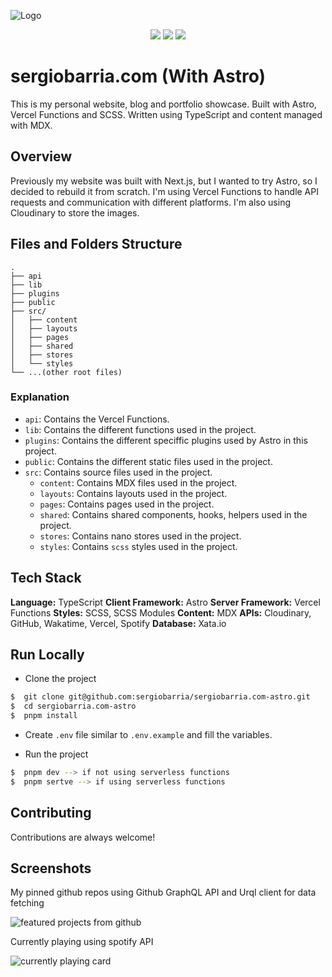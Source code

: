 ![Logo](https://res.cloudinary.com/sbarria-dev/image/upload/v1669242055/sergiobarria/banners/repo-cover_sdlb8e.png)

<p align="center">
  <img src="https://img.shields.io/apm/l/atomic-design-ui.svg?" />
  <img src="https://img.shields.io/badge/commitizen-friendly-brightgreen.svg" />
  <img src="https://github.com/sergiobarria/sergiobarria.com/actions/workflows/cypress.yml/badge.svg?branch=main" />
</p>

# sergiobarria.com (With Astro)

This is my personal website, blog and portfolio showcase. Built with Astro, Vercel Functions and SCSS. Written using TypeScript and content managed with MDX.

## Overview

Previously my website was built with Next.js, but I wanted to try Astro, so I decided to rebuild it from scratch. I'm using Vercel Functions to handle API requests and communication with different platforms. I'm also using Cloudinary to store the images.

## Files and Folders Structure

```
.
├── api
├── lib
├── plugins
├── public
├── src/
│   ├── content
│   ├── layouts
│   ├── pages
│   ├── shared
│   ├── stores
│   └── styles
└── ...(other root files)
```

### Explanation

- `api`: Contains the Vercel Functions.
- `lib`: Contains the different functions used in the project.
- `plugins`: Contains the different speciffic plugins used by Astro in this project.
- `public`: Contains the different static files used in the project.
- `src`: Contains source files used in the project.
  - `content`: Contains MDX files used in the project.
  - `layouts`: Contains layouts used in the project.
  - `pages`: Contains pages used in the project.
  - `shared`: Contains shared components, hooks, helpers used in the project.
  - `stores`: Contains nano stores used in the project.
  - `styles`: Contains `scss` styles used in the project.

## Tech Stack

**Language:** TypeScript
**Client Framework:** Astro
**Server Framework:** Vercel Functions
**Styles:** SCSS, SCSS Modules
**Content:** MDX
**APIs:** Cloudinary, GitHub, Wakatime, Vercel, Spotify
**Database:** Xata.io

## Run Locally

- Clone the project

```bash
$  git clone git@github.com:sergiobarria/sergiobarria.com-astro.git
$  cd sergiobarria.com-astro
$  pnpm install
```

- Create `.env` file similar to `.env.example` and fill the variables.

- Run the project

```bash
$  pnpm dev --> if not using serverless functions
$  pnpm sertve --> if using serverless functions
```

## Contributing

Contributions are always welcome!

## Screenshots

My pinned github repos using Github GraphQL API and Urql client for data fetching

<img alt="featured projects from github" src="https://res.cloudinary.com/sbarria-dev/image/upload/v1669242857/sergiobarria/repo/CleanShot_2022-11-23_at_17.33.24_lepfoj.png" />

Currently playing using spotify API

<img alt="currently playing card" src="https://res.cloudinary.com/sbarria-dev/image/upload/v1669242893/sergiobarria/repo/CleanShot_2022-11-23_at_17.34.36_tzvh16.png" />


